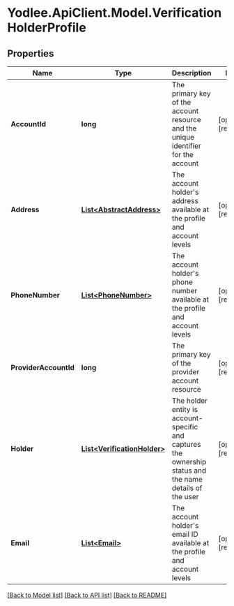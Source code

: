 # Yodlee.ApiClient.Model.VerificationHolderProfile

## Properties

Name | Type | Description | Notes
------------ | ------------- | ------------- | -------------
**AccountId** | **long** | The primary key of the account resource and the unique identifier for the account | [optional] [readonly] 
**Address** | [**List&lt;AbstractAddress&gt;**](AbstractAddress.md) | The account holder&#39;s address available at the profile and account levels | [optional] [readonly] 
**PhoneNumber** | [**List&lt;PhoneNumber&gt;**](PhoneNumber.md) | The account holder&#39;s phone number available at the profile and account levels | [optional] [readonly] 
**ProviderAccountId** | **long** | The primary key of the provider account resource | [optional] [readonly] 
**Holder** | [**List&lt;VerificationHolder&gt;**](VerificationHolder.md) | The holder entity is account-specific and captures the ownership status and the name details of the user | [optional] [readonly] 
**Email** | [**List&lt;Email&gt;**](Email.md) | The account holder&#39;s email ID available at the profile and account levels | [optional] [readonly] 

[[Back to Model list]](../README.md#documentation-for-models) [[Back to API list]](../README.md#documentation-for-api-endpoints) [[Back to README]](../README.md)


